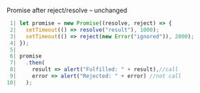 Promise after reject/resolve – unchanged

```javascript
 1| let promise = new Promise((resolve, reject) => {
 2|   setTimeout(() => resolve("result"), 1000);
 3|   setTimeout(() => reject(new Error("ignored")), 2000);
 4| });
 5| 
 6| promise
 7|   .then(
 8|     result => alert("Fulfilled: " + result),//call
 9|     error => alert("Rejected: " + error) //not call
10|   );
```